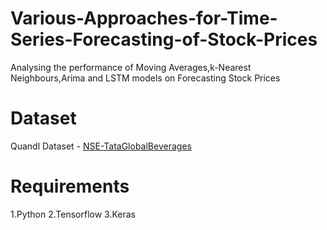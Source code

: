 # Various-Approaches-for-Time-Series-Forecasting-of-Stock-Prices

Analysing the performance of Moving Averages,k-Nearest Neighbours,Arima and LSTM models on Forecasting Stock Prices

# Dataset
Quandl Dataset - [NSE-TataGlobalBeverages](https://www.quandl.com/data/NSE/TATAGLOBAL-Tata-Global-Beverages-Limited)

# Requirements
1.Python
2.Tensorflow
3.Keras
